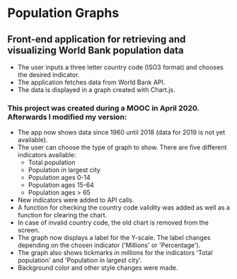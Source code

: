 # Population Graphs

## Front-end application for retrieving and visualizing World Bank population data  
- The user inputs a three letter country code (ISO3 format) and chooses the desired indicator.
- The application fetches data from World Bank API.  
- The data is displayed in a graph created with Chart.js.

### This project was created during a MOOC in April 2020. Afterwards I modified my version:  
- The app now shows data since 1960 until 2018 (data for 2019 is not yet available).
- The user can choose the type of graph to show. There are five different indicators available:
    - Total population
    - Population in largest city
    - Population ages 0-14
    - Population ages 15-64
    - Population ages > 65
- New indicators were added to API calls.  
- A function for checking the country code validity was added as well as a function for clearing the chart.  
- In case of invalid country code, the old chart is removed from the screen. 
- The graph now displays a label for the Y-scale. The label changes depending on the chosen indicator ('Millions' or 'Percentage').
- The graph also shows tickmarks in millions for the indicators 'Total population' and 'Population in largest city'. 
- Background color and other style changes were made.